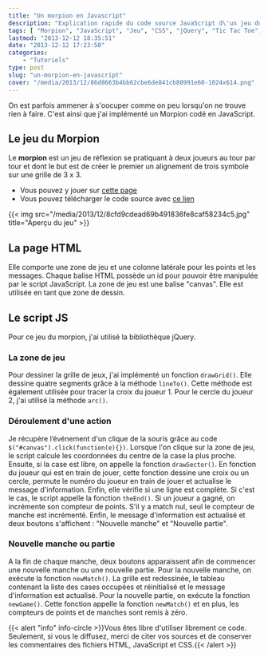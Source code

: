 ```yaml
---
title: "Un morpion en Javascript"
description: "Explication rapide du code source JavaScript d\'un jeu du morpion. Ce code source est aussi téléchargeable en suivant ce lien."
tags: [ "Morpion", "JavaScript", "Jeu", "CSS", "jQuery", "Tic Tac Toe", "HTML" ]
lastmod: "2013-12-12 18:35:51"
date: "2013-12-12 17:23:50"
categories:
    - "Tutoriels"
type: post
slug: "un-morpion-en-javascript"
cover: "/media/2013/12/86d8663b4bb62cbe6de841cb80991e60-1024x614.png"
---
```


On est parfois ammener à s'oocuper comme on peu lorsqu'on ne trouve rien à faire. C'est ainsi que j'ai implémenté un Morpion codé en JavaScript.

<!--more-->

## Le jeu du Morpion

Le **morpion** est un jeu de réflexion se pratiquant à deux joueurs au tour par tour et dont le but est de créer le premier un alignement de trois symbole sur une grille de 3 x 3.

- Vous pouvez y jouer sur [cette page](/media/2013/12/8cfd9cdead69b491836fe8caf58234c5/)
- Vous pouvez télécharger le code source avec [ce lien](/media/2013/12/8cfd9cdead69b491836fe8caf58234c5.zip)

{{< img src="/media/2013/12/8cfd9cdead69b491836fe8caf58234c5.jpg" title="Aperçu du jeu" >}}

## La page HTML

Elle comporte une zone de jeu et une colonne latérale pour les points et les messages. Chaque balise HTML possède un id pour pouvoir être manipulée par le script JavaScript. La zone de jeu est une balise "canvas". Elle est utilisée en tant que zone de dessin.

## Le script JS

Pour ce jeu du morpion, j'ai utilisé la bibliothèque jQuery.

### La zone de jeu

Pour dessiner la grille de jeux, j'ai implémenté un fonction `drawGrid()`. Elle dessine quatre segments grâce à la méthode `lineTo()`. Cette méthode est également utilisée pour tracer la croix du joueur 1. Pour le cercle du joueur 2, j'ai utilisé la méthode `arc()`.

### Déroulement d'une action

Je récupère l’événement d'un clique de la souris grâce au code `$("#canvas").click(function(e){})`. Lorsque l'on clique sur la zone de jeu, le script calcule les coordonnées du centre de la case la plus proche. Ensuite, si la case est libre, on appelle la fonction `drawSector()`. En fonction du joueur qui est en train de jouer, cette fonction dessine une croix ou un cercle, permute le numéro du joueur en train de jouer et actualise le message d'information. Enfin, elle vérifie si une ligne est complète. Si c'est le cas, le script appelle la fonction `theEnd()`. Si un joueur a gagné, on incrémente son compteur de points. S'il y a match nul, seul le compteur de manche est incrémenté. Enfin, le message d'information est actualisé et deux boutons s'affichent : "Nouvelle manche" et "Nouvelle partie".

### Nouvelle manche ou partie

A la fin de chaque manche, deux boutons apparaissent afin de commencer une nouvelle manche ou une nouvelle partie. Pour la nouvelle manche, on exécute la fonction `newMatch()`. La grille est redessinée, le tableau contenant la liste des cases occupées et réinitialisé et le message d'information est actualisé. Pour la nouvelle partie, on exécute la fonction `newGame()`. Cette fonction appelle la fonction `newMatch()` et en plus, les compteurs de points et de manches sont remis à zéro.

{{< alert "info" info-circle >}}Vous êtes libre d'utiliser librement ce code. Seulement, si vous le diffusez, merci de citer vos sources et de conserver les commentaires des fichiers HTML, JavaScript et CSS.{{< /alert >}}